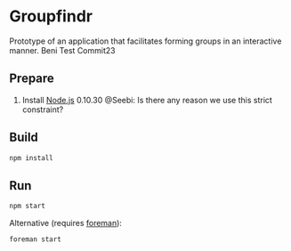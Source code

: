 # Groupfindr

Prototype of an application that facilitates forming groups in an interactive manner.
Beni Test Commit23


## Prepare

1. Install [Node.js](https://nodejs.org/) 0.10.30 @Seebi: Is there any reason we use this strict constraint?


## Build

```bash
npm install
```


## Run


```bash
npm start
```

Alternative (requires [foreman](https://github.com/ddollar/foreman)):

```bash
foreman start
```
